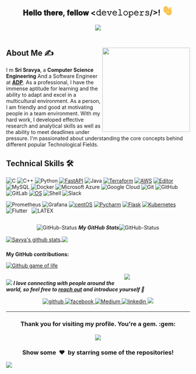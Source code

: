 <div align="center">
<h2> 𝐇𝐞𝐥𝐥𝐨 𝐭𝐡𝐞𝐫𝐞, 𝐟𝐞𝐥𝐥𝐨𝐰 <𝚍𝚎𝚟𝚎𝚕𝚘𝚙𝚎𝚛𝚜/>! <img src="https://github.com/ABSphreak/ABSphreak/blob/master/gifs/Hi.gif" width="30px"></h2>

<img align='center' src='https://media.giphy.com/media/LMcB8XospGZO8UQq87/giphy.gif' width='500"'>
</div>

</br>



<!--About Me-->
<div>
 <p>
  <img width="240" height="230" align='right' src="https://i.imgur.com/bl2Xr48.png"> 
</p>
  
 ## About Me ✍
 
 I m <b> Sri Sravya</b>, a <b>Computer Science Engineering</b> And a Software Engineer at [<b>ADP</b>](http://adp.com/). As a professional, I have the immense aptitude for learning and the ability to adapt and excel in a multicultural environment. As a person, I am friendly and good at motivating people in a team environment. With my hard work, I developed effective research and analytical skills as well as the ability to meet deadlines under pressure. I'm passionated about understanding the core concepts behind different popular Technological Fields. 

</div>


<!--technical skill-->

## Technical Skills 🛠 

![C](https://img.shields.io/badge/-C-000?&logo=C)
![C++](https://img.shields.io/badge/-C++-00599C?style=flat-square&logo=c)
![Python](https://img.shields.io/badge/-Python-black?style=flat-square&logo=Python)
[![FastAPI](https://img.shields.io/badge/Python_framework-FastAPI-teal?style=flat-square&logo=python&logoColor=white)](https://fastapi.tiangolo.com/)
![Java](https://img.shields.io/badge/-java-E34A86?style=flat-square&logo=java)
[![Terraform](https://img.shields.io/badge/Learning-Terraform-623ce4?style=flat-square&logo=terraform&logoColor=white)](https://www.terraform.io/)
[![AWS](https://img.shields.io/badge/Learning-AWS-FF9900?style=flat-square&logo=amazon-aws&logoColor=white)](https://github.com/br3ndonland/awsdev)
[![Editor](https://img.shields.io/badge/Editor-VSCode-blue?style=flat-square&logo=visual-studio-code&logoColor=white)](https://code.visualstudio.com/)
![MySQL](https://img.shields.io/badge/-MySQL-black?style=flat-square&logo=mysql)
![Docker](https://img.shields.io/badge/-Docker-black?style=flat-square&logo=docker)
![Microsoft Azure](https://img.shields.io/badge/Microsoft%20Azure-232F7E?style=flat-square&logo=microsoft-azure)
![Google Cloud](https://img.shields.io/badge/Google%20Cloud-black?style=flat-square&logo=google-cloud)
![Git](https://img.shields.io/badge/-Git-black?style=flat-square&logo=git)
![GitHub](https://img.shields.io/badge/-GitHub-181717?style=flat-square&logo=github)
![GitLab](https://img.shields.io/badge/-GitLab-FCA121?style=flat-square&logo=gitlab)
[![OS](https://img.shields.io/badge/OS-Linux-informational?style=flat-square&logo=linux&logoColor=white)](https://en.wikipedia.org/wiki/Linux)
 ![Shell](https://img.shields.io/badge/-Shell-blasck?style=plastic&logo=Shell)
 ![Slack](https://img.shields.io/badge/-Slack-E01563?style=flat-square&logo=Slack&logoColor=white)

 ![Prometheus](https://img.shields.io/badge/-Prometheus-000?&logo=Prometheus)
 ![Grafana](https://img.shields.io/badge/-Grafana-000?&logo=Grafana)
 [![centOS](https://img.shields.io/badge/CentOS-7.0-blue?style=flat-square&logo=CentOS&logoColor=262577)](https://www.centos.org/)
 [![Pycharm](https://img.shields.io/badge/IDE-PyCharm-yellow?style=flat-square&logo=JetBrains)](https://www.jetbrains.com/pycharm/)
 [![Flask](https://img.shields.io/badge/-Flask-000000?style=flat-square&logo=Flask&logoColor=ffffff)](https://flask.palletsprojects.com/)
 [![Kubernetes](https://img.shields.io/badge/-Kubernetes-326CE5?style=flat-square&logo=Kubernetes&logoColor=ffffff)](https://kubernetes.io/)
![Flutter](https://img.shields.io/badge/-Android-black?logo=android&style=social)&nbsp;&nbsp;
![LATEX](https://img.shields.io/badge/-LATEX-black?logo=latex&style=social)&nbsp;&nbsp;

<!--Github Progess bar-->

## 
<p align="center">
 <img src="https://media.giphy.com/media/8UHRm5oY4k4FDxq5QG/giphy.gif" width="40px" alt="GitHub-Status"/>&nbsp;<i><b>My GitHub Stats</b></i><img src="https://media.giphy.com/media/8UHRm5oY4k4FDxq5QG/giphy.gif" width="40px" alt="GitHub-Status"/></p>
    
<a href="https://github.com/SriSravyaN/github-readme-stats">
  <img align="center" src="https://github-readme-stats.anuraghazra1.vercel.app/api?username=SriSravyaN&show_icons=true&include_all_commits=true&theme=radical" alt="Savya's github stats" />
</a>
<a href="https://github.com/SriSravyaN/github-readme-stats">
 
  <img align="center" src="https://github-readme-stats.anuraghazra1.vercel.app/api/top-langs/?username=SriSravyaN&layout=compact&theme=radical" />
</a>


###

<b>My GitHub contributions:</b>

[![Github game of life](https://github4life.herokuapp.com/SriSravyaN.gif?z=6)](https://github4life.herokuapp.com/SriSravyaN)


<!--footer-->

<img align='right' src="https://media.giphy.com/media/M9gbBd9nbDrOTu1Mqx/giphy.gif" width="180">

##
<img src="https://media.giphy.com/media/LnQjpWaON8nhr21vNW/giphy.gif" width="60"> <em><b>I love connecting with people around the world, so feel free to [reach out](https://www.linkedin.com/in/srisravya/) and introduce yourself </b>💜</em>


<div align="center">
<a href="https://github.com/SriSravyaN" target="_blank">
<img src=https://img.shields.io/badge/github-%2324292e.svg?&style=for-the-badge&logo=github&logoColor=white alt=github style="margin-bottom: 5px;" />
</a>
<a href="https://www.facebook.com/sravyasuren" target="_blank">
<img src=https://img.shields.io/badge/facebook-%232E87FB.svg?&style=for-the-badge&logo=facebook&logoColor=white alt=facebook style="margin-bottom: 5px;" />
</a>
<a href="https://medium.com/@sravyasuren_53302" target="_blank"><img alt="Medium" src="https://img.shields.io/badge/medium-%2312100E.svg?&style=for-the-badge&logo=medium&logoColor=white" />
</a>
<a href="https://www.linkedin.com/in/srisravya/" target="_blank">
<img src=https://img.shields.io/badge/linkedin-%231E77B5.svg?&style=for-the-badge&logo=linkedin&logoColor=white alt=linkedin style="margin-bottom: 5px;" />
</a>
<a href="https://instagram.com/sravyasuren"><img src="https://img.shields.io/badge/instagram-%23E4405F.svg?&style=for-the-badge&logo=instagram&logoColor=white"/></a>


</div>  
   
<hr>

<div align="center"> 
 
<h3 align="center">Thank you for visiting my profile. You're a gem. :gem:</h3>

<img align='center' src="https://profile-counter.glitch.me/hackcoderr/count.svg" />
</div>



  <div align="center">
<h3 align="center">Show some &nbsp;❤️&nbsp; by starring some of the repositories!</h3>
</div><img src="https://github.com/punitkmryh/punitkmryh/blob/master/wave.svg" />





